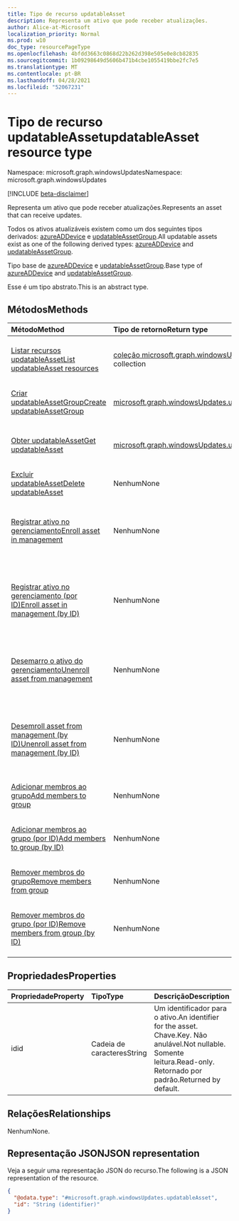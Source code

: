 ```yaml
---
title: Tipo de recurso updatableAsset
description: Representa um ativo que pode receber atualizações.
author: Alice-at-Microsoft
localization_priority: Normal
ms.prod: w10
doc_type: resourcePageType
ms.openlocfilehash: 4bfdd3663c0868d22b262d398e505e0e8cb82835
ms.sourcegitcommit: 1b09298649d5606b471b4cbe1055419bbe2fc7e5
ms.translationtype: MT
ms.contentlocale: pt-BR
ms.lasthandoff: 04/28/2021
ms.locfileid: "52067231"
---
```

# <a name="updatableasset-resource-type"></a><span data-ttu-id="45ae0-103">Tipo de recurso updatableAsset</span><span class="sxs-lookup"><span data-stu-id="45ae0-103">updatableAsset resource type</span></span>

<span data-ttu-id="45ae0-104">Namespace: microsoft.graph.windowsUpdates</span><span class="sxs-lookup"><span data-stu-id="45ae0-104">Namespace: microsoft.graph.windowsUpdates</span></span>

[!INCLUDE [beta-disclaimer](../../includes/beta-disclaimer.md)]

<span data-ttu-id="45ae0-105">Representa um ativo que pode receber atualizações.</span><span class="sxs-lookup"><span data-stu-id="45ae0-105">Represents an asset that can receive updates.</span></span>

<span data-ttu-id="45ae0-106">Todos os ativos atualizáveis existem como um dos seguintes tipos derivados: [azureADDevice](../resources/windowsupdates-azureaddevice.md) e [updatableAssetGroup](../resources/windowsupdates-updatableassetgroup.md).</span><span class="sxs-lookup"><span data-stu-id="45ae0-106">All updatable assets exist as one of the following derived types: [azureADDevice](../resources/windowsupdates-azureaddevice.md) and [updatableAssetGroup](../resources/windowsupdates-updatableassetgroup.md).</span></span>

<span data-ttu-id="45ae0-107">Tipo base de [azureADDevice](../resources/windowsupdates-azureaddevice.md) e [updatableAssetGroup](../resources/windowsupdates-updatableassetgroup.md).</span><span class="sxs-lookup"><span data-stu-id="45ae0-107">Base type of [azureADDevice](../resources/windowsupdates-azureaddevice.md) and [updatableAssetGroup](../resources/windowsupdates-updatableassetgroup.md).</span></span>

<span data-ttu-id="45ae0-108">Esse é um tipo abstrato.</span><span class="sxs-lookup"><span data-stu-id="45ae0-108">This is an abstract type.</span></span>

## <a name="methods"></a><span data-ttu-id="45ae0-109">Métodos</span><span class="sxs-lookup"><span data-stu-id="45ae0-109">Methods</span></span>
|<span data-ttu-id="45ae0-110">Método</span><span class="sxs-lookup"><span data-stu-id="45ae0-110">Method</span></span>|<span data-ttu-id="45ae0-111">Tipo de retorno</span><span class="sxs-lookup"><span data-stu-id="45ae0-111">Return type</span></span>|<span data-ttu-id="45ae0-112">Descrição</span><span class="sxs-lookup"><span data-stu-id="45ae0-112">Description</span></span>|
|:---|:---|:---|
|[<span data-ttu-id="45ae0-113">Listar recursos updatableAsset</span><span class="sxs-lookup"><span data-stu-id="45ae0-113">List updatableAsset resources</span></span>](../api/windowsupdates-updates-list-updatableassets.md)|<span data-ttu-id="45ae0-114">[coleção microsoft.graph.windowsUpdates.updatableAsset](../resources/windowsupdates-updatableasset.md)</span><span class="sxs-lookup"><span data-stu-id="45ae0-114">[microsoft.graph.windowsUpdates.updatableAsset](../resources/windowsupdates-updatableasset.md) collection</span></span>|<span data-ttu-id="45ae0-115">Obter uma lista dos objetos [updatableAsset](../resources/windowsupdates-updatableasset.md) e suas propriedades.</span><span class="sxs-lookup"><span data-stu-id="45ae0-115">Get a list of the [updatableAsset](../resources/windowsupdates-updatableasset.md) objects and their properties.</span></span>|
|[<span data-ttu-id="45ae0-116">Criar updatableAssetGroup</span><span class="sxs-lookup"><span data-stu-id="45ae0-116">Create updatableAssetGroup</span></span>](../api/windowsupdates-updates-post-updatableassets-updatableassetgroup.md)|[<span data-ttu-id="45ae0-117">microsoft.graph.windowsUpdates.updatableAssetGroup</span><span class="sxs-lookup"><span data-stu-id="45ae0-117">microsoft.graph.windowsUpdates.updatableAssetGroup</span></span>](../resources/windowsupdates-updatableassetgroup.md)|<span data-ttu-id="45ae0-118">Crie um novo [objeto updatableAssetGroup.](../resources/windowsupdates-updatableassetgroup.md)</span><span class="sxs-lookup"><span data-stu-id="45ae0-118">Create a new [updatableAssetGroup](../resources/windowsupdates-updatableassetgroup.md) object.</span></span>|
|[<span data-ttu-id="45ae0-119">Obter updatableAsset</span><span class="sxs-lookup"><span data-stu-id="45ae0-119">Get updatableAsset</span></span>](../api/windowsupdates-updatableasset-get.md)|[<span data-ttu-id="45ae0-120">microsoft.graph.windowsUpdates.updatableAsset</span><span class="sxs-lookup"><span data-stu-id="45ae0-120">microsoft.graph.windowsUpdates.updatableAsset</span></span>](../resources/windowsupdates-updatableasset.md)|<span data-ttu-id="45ae0-121">Leia as propriedades e as relações de um [objeto updatableAsset.](../resources/windowsupdates-updatableasset.md)</span><span class="sxs-lookup"><span data-stu-id="45ae0-121">Read the properties and relationships of an [updatableAsset](../resources/windowsupdates-updatableasset.md) object.</span></span>|
|[<span data-ttu-id="45ae0-122">Excluir updatableAsset</span><span class="sxs-lookup"><span data-stu-id="45ae0-122">Delete updatableAsset</span></span>](../api/windowsupdates-updatableasset-delete.md)|<span data-ttu-id="45ae0-123">Nenhum</span><span class="sxs-lookup"><span data-stu-id="45ae0-123">None</span></span>|<span data-ttu-id="45ae0-124">[Exclua um objeto updatableAsset.](../resources/windowsupdates-updatableasset.md)</span><span class="sxs-lookup"><span data-stu-id="45ae0-124">Delete an [updatableAsset](../resources/windowsupdates-updatableasset.md) object.</span></span>|
|[<span data-ttu-id="45ae0-125">Registrar ativo no gerenciamento</span><span class="sxs-lookup"><span data-stu-id="45ae0-125">Enroll asset in management</span></span>](../api/windowsupdates-updatableasset-enrollassets.md)|<span data-ttu-id="45ae0-126">Nenhum</span><span class="sxs-lookup"><span data-stu-id="45ae0-126">None</span></span>|<span data-ttu-id="45ae0-127">Registrar [updatableAssets](../resources/windowsupdates-updatableasset.md) no gerenciamento de atualizações pelo serviço de implantação.</span><span class="sxs-lookup"><span data-stu-id="45ae0-127">Enroll [updatableAssets](../resources/windowsupdates-updatableasset.md) in update management by the deployment service.</span></span>|
|[<span data-ttu-id="45ae0-128">Registrar ativo no gerenciamento (por ID)</span><span class="sxs-lookup"><span data-stu-id="45ae0-128">Enroll asset in management (by ID)</span></span>](../api/windowsupdates-updatableasset-enrollassetsbyid.md)|<span data-ttu-id="45ae0-129">Nenhum</span><span class="sxs-lookup"><span data-stu-id="45ae0-129">None</span></span>|<span data-ttu-id="45ae0-130">Registrar [updatableAssets](../resources/windowsupdates-updatableasset.md) do mesmo tipo no gerenciamento de atualizações pelo serviço de implantação.</span><span class="sxs-lookup"><span data-stu-id="45ae0-130">Enroll [updatableAssets](../resources/windowsupdates-updatableasset.md) of the same type in update management by the deployment service.</span></span>|
|[<span data-ttu-id="45ae0-131">Desemarro o ativo do gerenciamento</span><span class="sxs-lookup"><span data-stu-id="45ae0-131">Unenroll asset from management</span></span>](../api/windowsupdates-updatableasset-unenrollassets.md)|<span data-ttu-id="45ae0-132">Nenhum</span><span class="sxs-lookup"><span data-stu-id="45ae0-132">None</span></span>|<span data-ttu-id="45ae0-133">Unenroll [updatableAssets](../resources/windowsupdates-updatableasset.md) from update management by the deployment service.</span><span class="sxs-lookup"><span data-stu-id="45ae0-133">Unenroll [updatableAssets](../resources/windowsupdates-updatableasset.md) from update management by the deployment service.</span></span>|
|[<span data-ttu-id="45ae0-134">Desemroll asset from management (by ID)</span><span class="sxs-lookup"><span data-stu-id="45ae0-134">Unenroll asset from management (by ID)</span></span>](../api/windowsupdates-updatableasset-unenrollassetsbyid.md)|<span data-ttu-id="45ae0-135">Nenhum</span><span class="sxs-lookup"><span data-stu-id="45ae0-135">None</span></span>|<span data-ttu-id="45ae0-136">Unenroll [updatableAssets](../resources/windowsupdates-updatableasset.md) of the same type from update management by the deployment service.</span><span class="sxs-lookup"><span data-stu-id="45ae0-136">Unenroll [updatableAssets](../resources/windowsupdates-updatableasset.md) of the same type from update management by the deployment service.</span></span>|
|[<span data-ttu-id="45ae0-137">Adicionar membros ao grupo</span><span class="sxs-lookup"><span data-stu-id="45ae0-137">Add members to group</span></span>](../api/windowsupdates-updatableassetgroup-addmembers.md)|<span data-ttu-id="45ae0-138">Nenhum</span><span class="sxs-lookup"><span data-stu-id="45ae0-138">None</span></span>|<span data-ttu-id="45ae0-139">Adicionar membros a [um updatableAssetGroup](../resources/windowsupdates-updatableassetgroup.md).</span><span class="sxs-lookup"><span data-stu-id="45ae0-139">Add members to an [updatableAssetGroup](../resources/windowsupdates-updatableassetgroup.md).</span></span>|
|[<span data-ttu-id="45ae0-140">Adicionar membros ao grupo (por ID)</span><span class="sxs-lookup"><span data-stu-id="45ae0-140">Add members to group (by ID)</span></span>](../api/windowsupdates-updatableassetgroup-addmembersbyid.md)|<span data-ttu-id="45ae0-141">Nenhum</span><span class="sxs-lookup"><span data-stu-id="45ae0-141">None</span></span>|<span data-ttu-id="45ae0-142">Adicione membros do mesmo tipo a um [updatableAssetGroup](../resources/windowsupdates-updatableassetgroup.md).</span><span class="sxs-lookup"><span data-stu-id="45ae0-142">Add members of the same type to an [updatableAssetGroup](../resources/windowsupdates-updatableassetgroup.md).</span></span>|
|[<span data-ttu-id="45ae0-143">Remover membros do grupo</span><span class="sxs-lookup"><span data-stu-id="45ae0-143">Remove members from group</span></span>](../api/windowsupdates-updatableassetgroup-removemembers.md)|<span data-ttu-id="45ae0-144">Nenhum</span><span class="sxs-lookup"><span data-stu-id="45ae0-144">None</span></span>|<span data-ttu-id="45ae0-145">Remover membros de [um updatableAssetGroup](../resources/windowsupdates-updatableassetgroup.md).</span><span class="sxs-lookup"><span data-stu-id="45ae0-145">Remove members from an [updatableAssetGroup](../resources/windowsupdates-updatableassetgroup.md).</span></span>|
|[<span data-ttu-id="45ae0-146">Remover membros do grupo (por ID)</span><span class="sxs-lookup"><span data-stu-id="45ae0-146">Remove members from group (by ID)</span></span>](../api/windowsupdates-updatableassetgroup-removemembersbyid.md)|<span data-ttu-id="45ae0-147">Nenhum</span><span class="sxs-lookup"><span data-stu-id="45ae0-147">None</span></span>|<span data-ttu-id="45ae0-148">Remover membros do mesmo tipo de um [updatableAssetGroup](../resources/windowsupdates-updatableassetgroup.md).</span><span class="sxs-lookup"><span data-stu-id="45ae0-148">Remove members of the same type from an [updatableAssetGroup](../resources/windowsupdates-updatableassetgroup.md).</span></span>|

## <a name="properties"></a><span data-ttu-id="45ae0-149">Propriedades</span><span class="sxs-lookup"><span data-stu-id="45ae0-149">Properties</span></span>
|<span data-ttu-id="45ae0-150">Propriedade</span><span class="sxs-lookup"><span data-stu-id="45ae0-150">Property</span></span>|<span data-ttu-id="45ae0-151">Tipo</span><span class="sxs-lookup"><span data-stu-id="45ae0-151">Type</span></span>|<span data-ttu-id="45ae0-152">Descrição</span><span class="sxs-lookup"><span data-stu-id="45ae0-152">Description</span></span>|
|:---|:---|:---|
|<span data-ttu-id="45ae0-153">id</span><span class="sxs-lookup"><span data-stu-id="45ae0-153">id</span></span>|<span data-ttu-id="45ae0-154">Cadeia de caracteres</span><span class="sxs-lookup"><span data-stu-id="45ae0-154">String</span></span>|<span data-ttu-id="45ae0-155">Um identificador para o ativo.</span><span class="sxs-lookup"><span data-stu-id="45ae0-155">An identifier for the asset.</span></span> <span data-ttu-id="45ae0-156">Chave.</span><span class="sxs-lookup"><span data-stu-id="45ae0-156">Key.</span></span> <span data-ttu-id="45ae0-157">Não anulável.</span><span class="sxs-lookup"><span data-stu-id="45ae0-157">Not nullable.</span></span> <span data-ttu-id="45ae0-158">Somente leitura.</span><span class="sxs-lookup"><span data-stu-id="45ae0-158">Read-only.</span></span> <span data-ttu-id="45ae0-159">Retornado por padrão.</span><span class="sxs-lookup"><span data-stu-id="45ae0-159">Returned by default.</span></span>|

## <a name="relationships"></a><span data-ttu-id="45ae0-160">Relações</span><span class="sxs-lookup"><span data-stu-id="45ae0-160">Relationships</span></span>
<span data-ttu-id="45ae0-161">Nenhum</span><span class="sxs-lookup"><span data-stu-id="45ae0-161">None.</span></span>

## <a name="json-representation"></a><span data-ttu-id="45ae0-162">Representação JSON</span><span class="sxs-lookup"><span data-stu-id="45ae0-162">JSON representation</span></span>
<span data-ttu-id="45ae0-163">Veja a seguir uma representação JSON do recurso.</span><span class="sxs-lookup"><span data-stu-id="45ae0-163">The following is a JSON representation of the resource.</span></span>
<!-- {
  "blockType": "resource",
  "keyProperty": "id",
  "@odata.type": "microsoft.graph.windowsUpdates.updatableAsset",
  "openType": false
}
-->
``` json
{
  "@odata.type": "#microsoft.graph.windowsUpdates.updatableAsset",
  "id": "String (identifier)"
}
```

